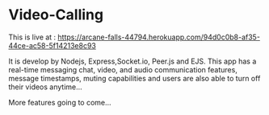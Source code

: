 # Video-Calling

This is live at : https://arcane-falls-44794.herokuapp.com/94d0c0b8-af35-44ce-ac58-5f14213e8c93


It is develop by  Nodejs, Express,Socket.io, Peer.js and EJS. This app has a real-time messaging chat, video, and audio communication features, message timestamps, muting capabilities and users are also able to turn off their videos anytime... 

More features going to come...

